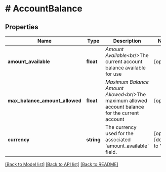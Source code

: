 # # AccountBalance

## Properties

Name | Type | Description | Notes
------------ | ------------- | ------------- | -------------
**amount_available** | **float** | _Amount Available_&lt;br/&gt;The current account balance available for use | [optional]
**max_balance_amount_allowed** | **float** | _Maximum Balance Amount Allowed_&lt;br/&gt;The maximum allowed account balance for the current account | [optional]
**currency** | **string** | The currency used for the associated &#x60;amount_available&#x60; field. | [optional] [default to 'usd']

[[Back to Model list]](../../README.md#models) [[Back to API list]](../../README.md#endpoints) [[Back to README]](../../README.md)
